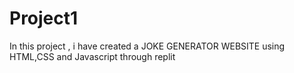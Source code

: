 # Project1
In this project , i have created a JOKE GENERATOR WEBSITE using HTML,CSS and Javascript through replit
